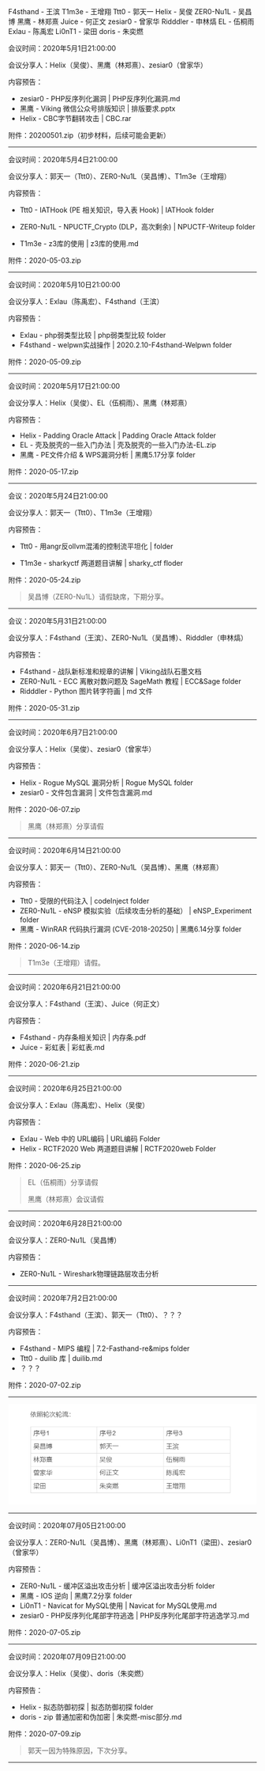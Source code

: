 F4sthand - 王滨
T1m3e - 王增翔
Ttt0 - 郭天一
Helix - 吴俊
ZER0-Nu1L - 吴昌博
黑鹰 - 林郑熹
Juice - 何正文
zesiar0 - 曾家华
Ridddler - 申林熇
EL - 伍桐雨
Exlau - 陈禹宏
Li0nT1 - 梁田
doris - 朱奕燃

会议时间：2020年5月1日21:00:00

会议分享人：Helix（吴俊）、黑鹰（林郑熹）、zesiar0（曾家华）

内容预告：

- zesiar0 - PHP反序列化漏洞 | PHP反序列化漏洞.md
- 黑鹰 - Viking 微信公众号排版知识 | 排版要求.pptx
- Helix - CBC字节翻转攻击 | CBC.rar

附件：20200501.zip（初步材料，后续可能会更新）

---

会议时间：2020年5月4日21:00:00

会议分享人：郭天一（Ttt0）、ZER0-Nu1L（吴昌博）、T1m3e（王增翔）

内容预告：

- Ttt0 - IATHook (PE 相关知识，导入表 Hook) |  IATHook folder

- ZER0-Nu1L - NPUCTF_Crypto (DLP，高次剩余) | NPUCTF-Writeup folder

- T1m3e - z3库的使用 | z3库的使用.md

附件：2020-05-03.zip

---

会议时间：2020年5月10日21:00:00

会议分享人：Exlau（陈禹宏）、F4sthand（王滨）

内容预告：

- Exlau - php弱类型比较 | php弱类型比较 folder
- F4sthand - welpwn实战操作 | 2020.2.10-F4sthand-Welpwn folder

附件：2020-05-09.zip

---

会议时间：2020年5月17日21:00:00

会议分享人：Helix（吴俊）、EL（伍桐雨）、黑鹰（林郑熹）

内容预告：

- Helix - Padding Oracle Attack | Padding Oracle Attack folder
- EL - 壳及脱壳的一些入门办法 | 壳及脱壳的一些入门办法-EL.zip
- 黑鹰 - PE文件介绍 & WPS漏洞分析 |  黑鹰5.17分享 folder

附件：2020-05-17.zip

---

会议：2020年5月24日21:00:00

会议分享人：郭天一（Ttt0）、T1m3e（王增翔）

内容预告：

- Ttt0 - 用angr反ollvm混淆的控制流平坦化 | folder

- T1m3e - sharkyctf 两道题目讲解 | sharky_ctf floder

附件：2020-05-24.zip

> 吴昌博（ZER0-Nu1L）请假缺席，下期分享。

---

会议：2020年5月31日21:00:00

会议分享人：F4sthand（王滨）、ZER0-Nu1L（吴昌博）、Ridddler（申林熇）

内容预告：

- F4sthand - 战队新标准和规章的讲解 | Viking战队石墨文档
- ZER0-Nu1L - ECC 离散对数问题及 SageMath 教程 | ECC&Sage folder
- Ridddler - Python 图片转字符画 | md 文件

附件：2020-05-31.zip

---

会议时间：2020年6月7日21:00:00

会议分享人：Helix（吴俊）、zesiar0（曾家华）

内容预告：

- Helix - Rogue MySQL 漏洞分析 | Rogue MySQL folder
- zesiar0 - 文件包含漏洞 | 文件包含漏洞.md

附件：2020-06-07.zip

> 黑鹰（林郑熹）分享请假

---

会议时间：2020年6月14日21:00:00

会议分享人：郭天一（Ttt0）、ZER0-Nu1L（吴昌博）、黑鹰（林郑熹）

内容预告：

- Ttt0 - 受限的代码注入 |  codeInject folder
- ZER0-Nu1L - eNSP 模拟实验（后续攻击分析的基础） | eNSP_Experiment folder
- 黑鹰 - WinRAR 代码执行漏洞 (CVE-2018-20250) | 黑鹰6.14分享 folder

附件：2020-06-14.zip

> T1m3e（王增翔）请假。

---

会议时间：2020年6月21日21:00:00

会议分享人：F4sthand（王滨）、Juice（何正文）

内容预告：

- F4sthand - 内存条相关知识 | 内存条.pdf
- Juice - 彩虹表 | 彩虹表.md

附件：2020-06-21.zip

---

会议时间：2020年6月25日21:00:00

会议分享人：Exlau（陈禹宏）、Helix（吴俊）

内容预告：

- Exlau - Web 中的 URL编码 | URL编码 Folder
- Helix - RCTF2020 Web 两道题目讲解 | RCTF2020web Folder

附件：2020-06-25.zip

> EL（伍桐雨）分享请假
>
> 黑鹰（林郑熹）会议请假

---

会议时间：2020年6月28日21:00:00

会议分享人：ZER0-Nu1L（吴昌博）

内容预告：

- ZER0-Nu1L - Wireshark物理链路层攻击分析

---

会议时间：2020年7月2日21:00:00

会议分享人：F4sthand（王滨）、郭天一（Ttt0）、？？？

内容预告：

- F4sthand - MIPS 编程   | 7.2-Fasthand-re&mips folder
- Ttt0 - duilib 库 | duilib.md
- ？？？

附件：2020-07-02.zip

---

![image-20200705185427778](Trailer/image-20200705185427778.png)

---

会议时间：2020年07月05日21:00:00

会议分享人：ZER0-Nu1L（吴昌博）、黑鹰（林郑熹）、Li0nT1（梁田）、zesiar0（曾家华）

内容预告：

- ZER0-Nu1L - 缓冲区溢出攻击分析 | 缓冲区溢出攻击分析 folder
- 黑鹰 - IOS 逆向 | 黑鹰7.2分享 folder
- Li0nT1 - Navicat for MySQL使用 | Navicat for MySQL使用.md
- zesiar0 - PHP反序列化尾部字符逃逸 | PHP反序列化尾部字符逃逸学习.md

附件：2020-07-05.zip

---

会议时间：2020年07月09日21:00:00

会议分享人：Helix（吴俊）、doris（朱奕燃）

内容预告：

- Helix - 拟态防御初探 | 拟态防御初探 folder
- doris - zip 普通加密和伪加密 | 朱奕燃-misc部分.md

附件：2020-07-09.zip

> 郭天一因为特殊原因，下次分享。

---